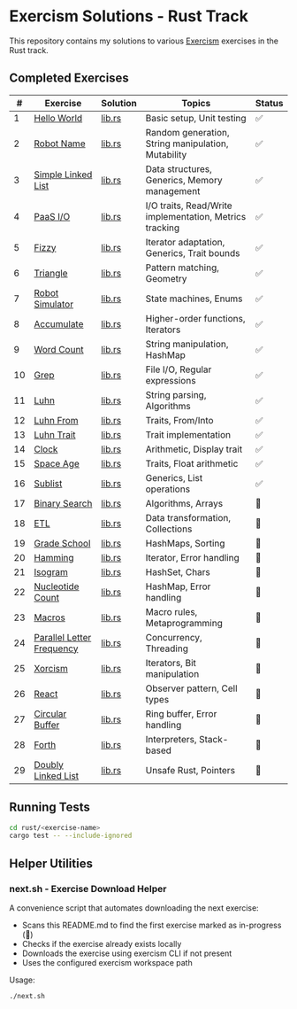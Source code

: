# Exercism Solutions - Rust Track

This repository contains my solutions to various [Exercism](https://exercism.org) exercises in the Rust track.

## Completed Exercises

| # | Exercise | Solution | Topics | Status |
|---|----------|----------|---------|--------|
| 1 | [Hello World](./rust/hello-world) | [lib.rs](./rust/hello-world/src/lib.rs) | Basic setup, Unit testing | ✅ |
| 2 | [Robot Name](./rust/robot-name) | [lib.rs](./rust/robot-name/src/lib.rs) | Random generation, String manipulation, Mutability | ✅ |
| 3 | [Simple Linked List](./rust/simple-linked-list) | [lib.rs](./rust/simple-linked-list/src/lib.rs) | Data structures, Generics, Memory management | ✅ |
| 4 | [PaaS I/O](./rust/paasio) | [lib.rs](./rust/paasio/src/lib.rs) | I/O traits, Read/Write implementation, Metrics tracking | ✅ |
| 5 | [Fizzy](./rust/fizzy) | [lib.rs](./rust/fizzy/src/lib.rs) | Iterator adaptation, Generics, Trait bounds | ✅ |
| 6 | [Triangle](./rust/triangle) | [lib.rs](./rust/triangle/src/lib.rs) | Pattern matching, Geometry | ✅ |
| 7 | [Robot Simulator](./rust/robot-simulator) | [lib.rs](./rust/robot-simulator/src/lib.rs) | State machines, Enums | ✅ |
| 8 | [Accumulate](./rust/accumulate) | [lib.rs](./rust/accumulate/src/lib.rs) | Higher-order functions, Iterators | ✅ |
| 9 | [Word Count](./rust/word-count) | [lib.rs](./rust/word-count/src/lib.rs) | String manipulation, HashMap | ✅ |
| 10 | [Grep](./rust/grep) | [lib.rs](./rust/grep/src/lib.rs) | File I/O, Regular expressions | ✅ |
| 11 | [Luhn](./rust/luhn) | [lib.rs](./rust/luhn/src/lib.rs) | String parsing, Algorithms | ✅ |
| 12 | [Luhn From](./rust/luhn-from) | [lib.rs](./rust/luhn-from/src/lib.rs) | Traits, From/Into | ✅ |
| 13 | [Luhn Trait](./rust/luhn-trait) | [lib.rs](./rust/luhn-trait/src/lib.rs) | Trait implementation | ✅ |
| 14 | [Clock](./rust/clock) | [lib.rs](./rust/clock/src/lib.rs) | Arithmetic, Display trait | ✅ |
| 15 | [Space Age](./rust/space-age) | [lib.rs](./rust/space-age/src/lib.rs) | Traits, Float arithmetic | ✅ |
| 16 | [Sublist](./rust/sublist) | [lib.rs](./rust/sublist/src/lib.rs) | Generics, List operations | ✅ |
| 17 | [Binary Search](./rust/binary-search) | [lib.rs](./rust/binary-search/src/lib.rs) | Algorithms, Arrays | 🔄 |
| 18 | [ETL](./rust/etl) | [lib.rs](./rust/etl/src/lib.rs) | Data transformation, Collections | 🔄 |
| 19 | [Grade School](./rust/grade-school) | [lib.rs](./rust/grade-school/src/lib.rs) | HashMaps, Sorting | 🔄 |
| 20 | [Hamming](./rust/hamming) | [lib.rs](./rust/hamming/src/lib.rs) | Iterator, Error handling | 🔄 |
| 21 | [Isogram](./rust/isogram) | [lib.rs](./rust/isogram/src/lib.rs) | HashSet, Chars | 🔄 |
| 22 | [Nucleotide Count](./rust/nucleotide-count) | [lib.rs](./rust/nucleotide-count/src/lib.rs) | HashMap, Error handling | 🔄 |
| 23 | [Macros](./rust/macros) | [lib.rs](./rust/macros/src/lib.rs) | Macro rules, Metaprogramming | 🔄 |
| 24 | [Parallel Letter Frequency](./rust/parallel-letter-frequency) | [lib.rs](./rust/parallel-letter-frequency/src/lib.rs) | Concurrency, Threading | 🔄 |
| 25 | [Xorcism](./rust/xorcism) | [lib.rs](./rust/xorcism/src/lib.rs) | Iterators, Bit manipulation | 🔄 |
| 26 | [React](./rust/react) | [lib.rs](./rust/react/src/lib.rs) | Observer pattern, Cell types | 🔄 |
| 27 | [Circular Buffer](./rust/circular-buffer) | [lib.rs](./rust/circular-buffer/src/lib.rs) | Ring buffer, Error handling | 🔄 |
| 28 | [Forth](./rust/forth) | [lib.rs](./rust/forth/src/lib.rs) | Interpreters, Stack-based | 🔄 |
| 29 | [Doubly Linked List](./rust/doubly-linked-list) | [lib.rs](./rust/doubly-linked-list/src/lib.rs) | Unsafe Rust, Pointers | 🔄 |

## Running Tests

```bash
cd rust/<exercise-name>
cargo test -- --include-ignored
```

## Helper Utilities

### next.sh - Exercise Download Helper

A convenience script that automates downloading the next exercise:
- Scans this README.md to find the first exercise marked as in-progress (🔄)
- Checks if the exercise already exists locally
- Downloads the exercise using exercism CLI if not present
- Uses the configured exercism workspace path

Usage:
```bash
./next.sh
```